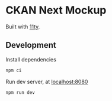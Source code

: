 # CKAN Next Mockup

Built with [11ty](https://www.11ty.io/).

## Development

Install dependencies

```bash
npm ci
```

Run dev server, at [localhost:8080](http://localhost:8080/)

```bash
npm run dev
```
